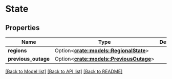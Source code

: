 # State

## Properties

Name | Type | Description | Notes
------------ | ------------- | ------------- | -------------
**regions** | Option<[**crate::models::RegionalState**](regional_state.md)> |  | [optional]
**previous_outage** | Option<[**crate::models::PreviousOutage**](previous_outage.md)> |  | [optional]

[[Back to Model list]](../README.md#documentation-for-models) [[Back to API list]](../README.md#documentation-for-api-endpoints) [[Back to README]](../README.md)


